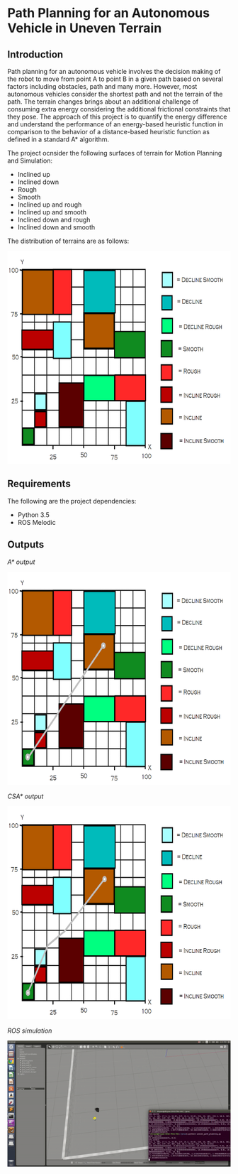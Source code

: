 # Path Planning for an Autonomous Vehicle in Uneven Terrain

## Introduction

Path planning for an autonomous vehicle involves the decision making of the robot to move from point A to point B in a given path based on several factors including 
obstacles, path and many more. However, most autonomous vehicles consider the shortest path and not the terrain of the path. The terrain changes brings about an 
additional challenge of consuming extra energy considering the additional frictional constraints that they pose. The approach of this project is to quantify the 
energy difference and understand the performance of an energy-based heuristic function in comparison to the behavior of a distance-based heuristic function as 
defined in a standard A* algorithm.

The project ocnsider the following surfaces of terrain for Motion Planning and Simulation:

- Inclined up
- Inclined down
- Rough 
- Smooth
- Inclined up and rough 
- Inclined up and smooth 
- Inclined down and rough 
- Inclined down and smooth

The distribution of terrains are as follows:

<img src="simulation/terrains.png" width="640" height="480">

## Requirements

The following are the project dependencies:
- Python 3.5
- ROS Melodic

## Outputs
<p>
    <em>A* output</em>
</p>

<p>
    <img src="simulation/a*.png" width="640" height="480"alt>
</p>



<p>
    <em>CSA* output</em>
</p>

<p>
    <img src="simulation/csa*.png" width="640" height="480"alt>
    
</p>

<p>
    <em>ROS simulation</em>
</p>


<p>
    <img src="simulation/uneven.gif" alt>
</p>


